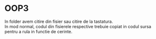 # OOP3
In folder avem citire din fisier sau citire de la tastatura.\
In mod normal, codul din fisierele respective trebuie copiat in codul sursa pentru a rula in functie de cerinte.
